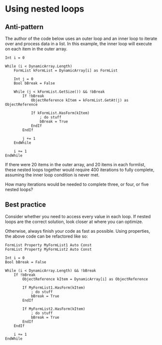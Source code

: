 <!-- TITLE: Using nested loops -->

# Using nested loops
## Anti-pattern

The author of the code below uses an outer loop and an inner loop to iterate over and process data in a list. In this example, the inner loop will execute on each item in the outer array.

```
Int i = 0

While (i < DynamicArray.Length)
	FormList kFormList = DynamicArray[i] as FormList
	
	Int j = 0
	Bool bBreak = False
	
	While (j < kFormList.GetSize()) && !bBreak
		If !bBreak
			ObjectReference kItem = kFormList.GetAt(j) as ObjectReference

			If kFormList.HasForm(kItem)
				; do stuff
				bBreak = True
			EndIf
		EndIf
		
		j += 1
	EndWhile
	
	i += 1
EndWhile
```

If there were 20 items in the outer array, and 20 items in each formlist, these nested loops together would require 400 iterations to fully complete, assuming the inner loop condition is never met.

How many iterations would be needed to complete three, or four, or five nested loops?

## Best practice

Consider whether you need to access every value in each loop. If nested loops are the correct solution, look closer at where you can optimize.

Otherwise, always finish your code as fast as possible. Using properties, the above code can be refactored like so:

```
FormList Property MyFormList1 Auto Const
FormList Property MyFormList2 Auto Const

Int i = 0
Bool bBreak = False

While (i < DynamicArray.Length) && !bBreak
	If !bBreak
		ObjectReference kItem = DynamicArray[i] as ObjectReference
	
		If MyFormList1.HasForm(kItem)
			; do stuff
			bBreak = True
		EndIf
	
		If MyFormList2.HasForm(kItem)
			; do stuff
			bBreak = True
		EndIf
	EndIf
	
	i += 1
EndWhile
```